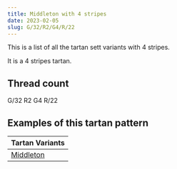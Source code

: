 ```yaml
---
title: Middleton with 4 stripes
date: 2023-02-05
slug: G/32/R2/G4/R/22
---
```

This is a list of all the tartan sett variants with 4 stripes.

It is a 4 stripes tartan.


## Thread count
G/32 R2 G4 R/22

## Examples of this tartan pattern

| Tartan Variants |
|---------------|
| [Middleton](/variants/g/32/r2/g4/r/22-g008000-rc00000)||
